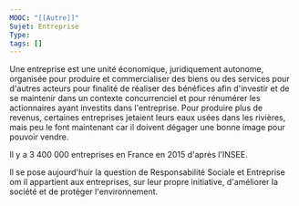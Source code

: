 ```yaml
---
MOOC: "[[Autre]]"
Sujet: Entreprise
Type: 
tags: []
---
```

Une entreprise est une unité économique, juridiquement autonome, organisée pour produire et commercialiser des biens ou des services pour d'autres acteurs pour finalité de réaliser des bénéfices afin d'investir et de se maintenir dans un contexte concurrenciel et pour rénumérer les actionnaires ayant investits dans l'entreprise.
Pour produire plus de revenus, certaines entreprises jetaient leurs eaux usées dans les rivières, mais peu le font maintenant car il doivent dégager une bonne image pour pouvoir vendre.

Il y a 3 400 000 entreprises en France en 2015 d'après l'INSEE.

Il se pose aujourd'huir la question de Responsabilité Sociale et Entreprise om il appartient aux entreprises, sur leur propre initiative, d'améliorer la société et de protéger l'environnement.